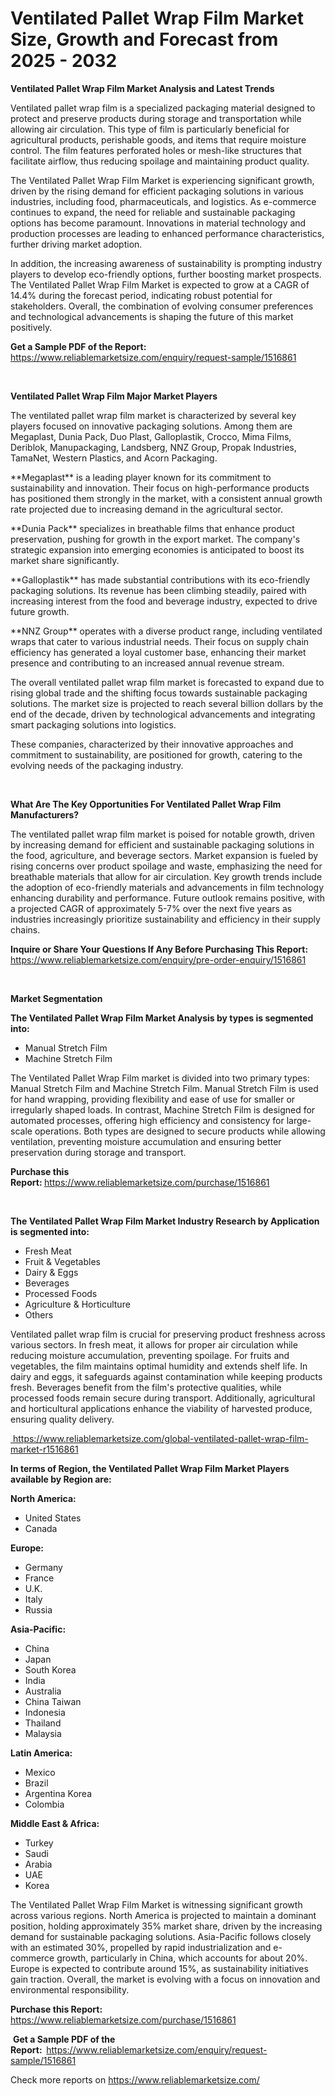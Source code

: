 <p><h1>Ventilated Pallet Wrap Film Market Size, Growth and Forecast from 2025 - 2032</h1></p><p><strong>Ventilated Pallet Wrap Film Market Analysis and Latest Trends</strong></p>
<p><p>Ventilated pallet wrap film is a specialized packaging material designed to protect and preserve products during storage and transportation while allowing air circulation. This type of film is particularly beneficial for agricultural products, perishable goods, and items that require moisture control. The film features perforated holes or mesh-like structures that facilitate airflow, thus reducing spoilage and maintaining product quality.</p><p>The Ventilated Pallet Wrap Film Market is experiencing significant growth, driven by the rising demand for efficient packaging solutions in various industries, including food, pharmaceuticals, and logistics. As e-commerce continues to expand, the need for reliable and sustainable packaging options has become paramount. Innovations in material technology and production processes are leading to enhanced performance characteristics, further driving market adoption. </p><p>In addition, the increasing awareness of sustainability is prompting industry players to develop eco-friendly options, further boosting market prospects. The Ventilated Pallet Wrap Film Market is expected to grow at a CAGR of 14.4% during the forecast period, indicating robust potential for stakeholders. Overall, the combination of evolving consumer preferences and technological advancements is shaping the future of this market positively.</p></p>
<p><strong>Get a Sample PDF of the Report:&nbsp;</strong> <a href="https://www.reliablemarketsize.com/enquiry/request-sample/1516861?utm_campaign=2625&utm_medium=2&utm_source=Github&utm_content=ia&utm_term=30032025&utm_id=ventilated-pallet-wrap-film">https://www.reliablemarketsize.com/enquiry/request-sample/1516861</a></p>
<p>&nbsp;</p>
<p><strong>Ventilated Pallet Wrap Film Major Market Players</strong></p>
<p><p>The ventilated pallet wrap film market is characterized by several key players focused on innovative packaging solutions. Among them are Megaplast, Dunia Pack, Duo Plast, Galloplastik, Crocco, Mima Films, Deriblok, Manupackaging, Landsberg, NNZ Group, Propak Industries, TamaNet, Western Plastics, and Acorn Packaging. </p><p>**Megaplast** is a leading player known for its commitment to sustainability and innovation. Their focus on high-performance products has positioned them strongly in the market, with a consistent annual growth rate projected due to increasing demand in the agricultural sector. </p><p>**Dunia Pack** specializes in breathable films that enhance product preservation, pushing for growth in the export market. The company's strategic expansion into emerging economies is anticipated to boost its market share significantly.</p><p>**Galloplastik** has made substantial contributions with its eco-friendly packaging solutions. Its revenue has been climbing steadily, paired with increasing interest from the food and beverage industry, expected to drive future growth.</p><p>**NNZ Group** operates with a diverse product range, including ventilated wraps that cater to various industrial needs. Their focus on supply chain efficiency has generated a loyal customer base, enhancing their market presence and contributing to an increased annual revenue stream.</p><p>The overall ventilated pallet wrap film market is forecasted to expand due to rising global trade and the shifting focus towards sustainable packaging solutions. The market size is projected to reach several billion dollars by the end of the decade, driven by technological advancements and integrating smart packaging solutions into logistics.</p><p>These companies, characterized by their innovative approaches and commitment to sustainability, are positioned for growth, catering to the evolving needs of the packaging industry.</p></p>
<p>&nbsp;</p>
<p><strong>What Are The Key Opportunities For Ventilated Pallet Wrap Film Manufacturers?</strong></p>
<p><p>The ventilated pallet wrap film market is poised for notable growth, driven by increasing demand for efficient and sustainable packaging solutions in the food, agriculture, and beverage sectors. Market expansion is fueled by rising concerns over product spoilage and waste, emphasizing the need for breathable materials that allow for air circulation. Key growth trends include the adoption of eco-friendly materials and advancements in film technology enhancing durability and performance. Future outlook remains positive, with a projected CAGR of approximately 5-7% over the next five years as industries increasingly prioritize sustainability and efficiency in their supply chains.</p></p>
<p><strong>Inquire or Share Your Questions If Any Before Purchasing This Report:</strong> <a href="https://www.reliablemarketsize.com/enquiry/pre-order-enquiry/1516861?utm_campaign=2625&utm_medium=2&utm_source=Github&utm_content=ia&utm_term=30032025&utm_id=ventilated-pallet-wrap-film">https://www.reliablemarketsize.com/enquiry/pre-order-enquiry/1516861</a></p>
<p>&nbsp;</p>
<p><strong>Market Segmentation</strong></p>
<p><strong>The Ventilated Pallet Wrap Film Market Analysis by types is segmented into:</strong></p>
<p><ul><li>Manual Stretch Film</li><li>Machine Stretch Film</li></ul></p>
<p><p>The Ventilated Pallet Wrap Film market is divided into two primary types: Manual Stretch Film and Machine Stretch Film. Manual Stretch Film is used for hand wrapping, providing flexibility and ease of use for smaller or irregularly shaped loads. In contrast, Machine Stretch Film is designed for automated processes, offering high efficiency and consistency for large-scale operations. Both types are designed to secure products while allowing ventilation, preventing moisture accumulation and ensuring better preservation during storage and transport.</p></p>
<p><strong>Purchase this Report:&nbsp;</strong><a href="https://www.reliablemarketsize.com/purchase/1516861?utm_campaign=2625&utm_medium=2&utm_source=Github&utm_content=ia&utm_term=30032025&utm_id=ventilated-pallet-wrap-film">https://www.reliablemarketsize.com/purchase/1516861</a></p>
<p>&nbsp;</p>
<p><strong>The Ventilated Pallet Wrap Film Market Industry Research by Application is segmented into:</strong></p>
<p><ul><li>Fresh Meat</li><li>Fruit & Vegetables</li><li>Dairy & Eggs</li><li>Beverages</li><li>Processed Foods</li><li>Agriculture & Horticulture</li><li>Others</li></ul></p>
<p><p>Ventilated pallet wrap film is crucial for preserving product freshness across various sectors. In fresh meat, it allows for proper air circulation while reducing moisture accumulation, preventing spoilage. For fruits and vegetables, the film maintains optimal humidity and extends shelf life. In dairy and eggs, it safeguards against contamination while keeping products fresh. Beverages benefit from the film's protective qualities, while processed foods remain secure during transport. Additionally, agricultural and horticultural applications enhance the viability of harvested produce, ensuring quality delivery.</p></p>
<p><a href="https://www.reliablemarketsize.com/global-ventilated-pallet-wrap-film-market-r1516861?utm_campaign=2625&utm_medium=2&utm_source=Github&utm_content=ia&utm_term=30032025&utm_id=ventilated-pallet-wrap-film">&nbsp;https://www.reliablemarketsize.com/global-ventilated-pallet-wrap-film-market-r1516861</a></p>
<p><strong>In terms of Region, the Ventilated Pallet Wrap Film Market Players available by Region are:</strong></p>
<p>
    <p> <strong> North America: </strong>
        <ul>
            <li>United States</li>
            <li>Canada</li>
        </ul>
        </p> 
    <p> <strong> Europe: </strong>
        <ul>
            <li>Germany</li>
            <li>France</li>
            <li>U.K.</li>
            <li>Italy</li>
            <li>Russia</li>
        </ul>
        </p> 
    <p> <strong> Asia-Pacific: </strong>
        <ul>
            <li>China</li>
            <li>Japan</li>
            <li>South Korea</li>
            <li>India</li>
            <li>Australia</li>
            <li>China Taiwan</li>
            <li>Indonesia</li>
            <li>Thailand</li>
            <li>Malaysia</li>
        </ul>
        </p> 
    <p> <strong> Latin America: </strong>
        <ul>
            <li>Mexico</li>
            <li>Brazil</li>
            <li>Argentina Korea</li>
            <li>Colombia</li>
        </ul>
        </p> 
    <p> <strong> Middle East & Africa: </strong>
        <ul>
            <li>Turkey</li>
            <li>Saudi</li>
            <li>Arabia</li>
            <li>UAE</li>
            <li>Korea</li>
        </ul>
    </p>
    </p>
<p><p>The Ventilated Pallet Wrap Film Market is witnessing significant growth across various regions. North America is projected to maintain a dominant position, holding approximately 35% market share, driven by the increasing demand for sustainable packaging solutions. Asia-Pacific follows closely with an estimated 30%, propelled by rapid industrialization and e-commerce growth, particularly in China, which accounts for about 20%. Europe is expected to contribute around 15%, as sustainability initiatives gain traction. Overall, the market is evolving with a focus on innovation and environmental responsibility.</p></p>
<p><strong>Purchase this Report: </strong><a href="https://www.reliablemarketsize.com/purchase/1516861?utm_campaign=2625&utm_medium=2&utm_source=Github&utm_content=ia&utm_term=30032025&utm_id=ventilated-pallet-wrap-film">https://www.reliablemarketsize.com/purchase/1516861</a></p>
<p>&nbsp;<strong>Get a Sample PDF of the Report:&nbsp;&nbsp;</strong><a href="https://www.reliablemarketsize.com/enquiry/request-sample/1516861?utm_campaign=2625&utm_medium=2&utm_source=Github&utm_content=ia&utm_term=30032025&utm_id=ventilated-pallet-wrap-film">https://www.reliablemarketsize.com/enquiry/request-sample/1516861</a></p>
<p><strong></strong></p>
<p>Check more reports on <a href="https://www.reliablemarketsize.com/?utm_campaign=2625&utm_medium=2&utm_source=Github&utm_content=ia&utm_term=30032025&utm_id=ventilated-pallet-wrap-film">https://www.reliablemarketsize.com/</a></p>